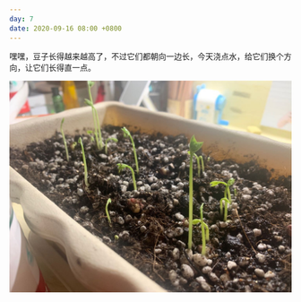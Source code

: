 ```yaml
---
day: 7
date: 2020-09-16 08:00 +0800
---
```


嘿嘿，豆子长得越来越高了，不过它们都朝向一边长，今天浇点水，给它们换个方向，让它们长得直一点。

![](/images/fp_7.jpg)
